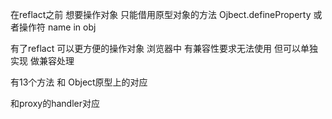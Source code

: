 在reflact之前
想要操作对象 只能借用原型对象的方法
Ojbect.defineProperty
或者操作符
name in obj

有了reflact 可以更方便的操作对象
浏览器中 有兼容性要求无法使用 但可以单独实现 做兼容处理

有13个方法 和 Object原型上的对应

和proxy的handler对应 
